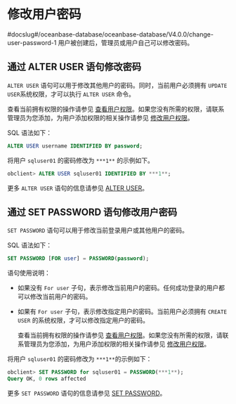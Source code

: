 # 修改用户密码
#docslug#/oceanbase-database/oceanbase-database/V4.0.0/change-user-password-1
用户被创建后，管理员或用户自己可以修改密码。

## 通过 ALTER USER 语句修改密码

`ALTER USER` 语句可以用于修改其他用户的密码。同时，当前用户必须拥有 `UPDATE USER`系统权限，才可以执行 `ALTER USER` 命令。

查看当前拥有权限的操作请参见 [查看用户权限](../2.oracle-3/4.view-user-permissions.md)。如果您没有所需的权限，请联系管理员为您添加，为用户添加权限的相关操作请参见 [修改用户权限](../2.oracle-3/5.modify-user-permissions-1.md)。

SQL 语法如下：

```sql
ALTER USER username IDENTIFIED BY password;
```

将用户 `sqluser01` 的密码修改为 `***1**` 的示例如下。

```sql
obclient> ALTER USER sqluser01 IDENTIFIED BY ***1**;
```

更多 `ALTER USER` 语句的信息请参见 [ALTER USER](../../../../../7.reference/6.sql-syntax/3.common-tenant-oracle-mode/9.sql-statement-1/1.DDL-1/12.alter-user-1.md)。

## 通过 SET PASSWORD 语句修改用户密码

`SET PASSWORD` 语句可以用于修改当前登录用户或其他用户的密码。

SQL 语法如下：

```sql
SET PASSWORD [FOR user] = PASSWORD(password);
```

语句使用说明：

* 如果没有 `For user` 子句，表示修改当前用户的密码。任何成功登录的用户都可以修改当前用户的密码。

* 如果有 `For user` 子句，表示修改指定用户的密码。当前用户必须拥有 `CREATE USER` 的系统权限，才可以修改指定用户的密码。

  查看当前拥有权限的操作请参见 [查看用户权限](../2.oracle-3/4.view-user-permissions.md)。如果您没有所需的权限，请联系管理员为您添加，为用户添加权限的相关操作请参见 [修改用户权限](../2.oracle-3/5.modify-user-permissions-1.md)。
  
将用户 `sqluser01` 的密码修改为 `***1**`的示例如下：

```sql
obclient> SET PASSWORD for sqluser01 = PASSWORD(***1**);
Query OK, 0 rows affected
```

更多 `SET PASSWORD` 语句的信息请参见 [SET PASSWORD](../../../../../7.reference/6.sql-syntax/3.common-tenant-oracle-mode/9.sql-statement-1/3.DCL/13.set-password-1.md)。
